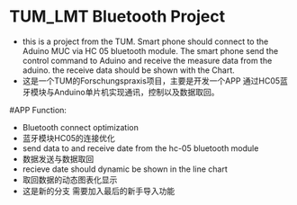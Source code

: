 
# TUM_LMT Bluetooth Project
* this is a project from the TUM. Smart phone should connect to the Aduino MUC via HC 05 bluetooth module. The smart phone send the control command to Aduino and receive the measure data from the aduino. the receive data should be shown with the Chart.
* 这是一个TUM的Forschungspraxis项目，主要是开发一个APP 通过HC05蓝牙模块与Anduino单片机实现通讯，控制以及数据取回。

#APP Function:
* Bluetooth connect optimization
* 蓝牙模块HC05的连接优化
* send data to and receive date from the hc-05 bluetooth module
* 数据发送与数据取回
* recieve date should dynamic be shown in the line chart
* 取回数据的动态图表化显示
* 这是新的分支 需要加入最后的新手导入功能


